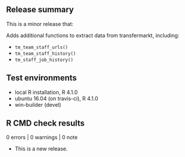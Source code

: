 ## Release summary

This is a minor release that:

Adds additional functions to extract data from transfermarkt, including:

* `tm_team_staff_urls()`
* `tm_team_staff_history()`
* `tm_staff_job_history()`

## Test environments
* local R installation, R 4.1.0
* ubuntu 16.04 (on travis-ci), R 4.1.0
* win-builder (devel)

## R CMD check results

0 errors | 0 warnings | 0 note

* This is a new release.

